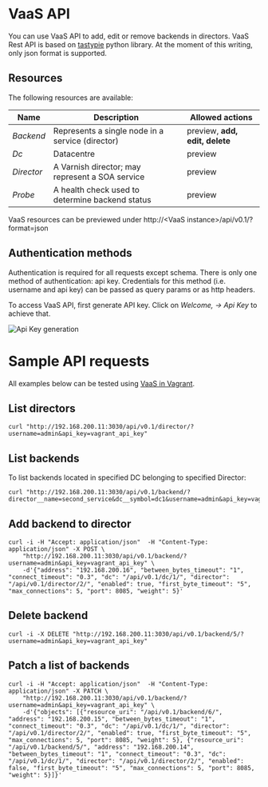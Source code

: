 VaaS API
========

You can use VaaS API to add, edit or remove backends in directors. VaaS Rest API is based on [tastypie](https://django-tastypie.readthedocs.org/en/latest/) python library. At the moment of this writing, only json format is supported.

Resources
---------

The following resources are available:

|Name      |Description                                     |Allowed actions               |
|----------|------------------------------------------------|------------------------------|
|*Backend* |Represents a single node in a service (director)|preview, **add, edit, delete**|
|*Dc*      |Datacentre                                      |preview                       |
|*Director*|A Varnish director; may represent a SOA service |preview                       |
|*Probe*   |A health check used to determine backend status |preview                       |

VaaS resources can be previewed under http://<VaaS instance\>/api/v0.1/?format=json

Authentication methods
----------------------

Authentication is required for all requests except schema. There is only one method of authentication: api key. Credentials for this method (i.e. username and api key) can be passed as query params or as http headers. 

To access VaaS API, first generate API key. Click on *Welcome, <username> -> Api Key* to achieve that. 

![Api Key generation](/img/api_change_api_key.png)

Sample API requests
===================

All examples below can be tested using [VaaS in Vagrant](../quick-start/vagrant.md).

List directors
--------------

    curl "http://192.168.200.11:3030/api/v0.1/director/?username=admin&api_key=vagrant_api_key"

List backends 
-------------
To list backends located in specified DC belonging to specified Director:

    curl "http://192.168.200.11:3030/api/v0.1/backend/?director__name=second_service&dc__symbol=dc1&username=admin&api_key=vagrant_api_key"

Add backend to director
---------------------------

    curl -i -H "Accept: application/json"  -H "Content-Type: application/json" -X POST \
        "http://192.168.200.11:3030/api/v0.1/backend/?username=admin&api_key=vagrant_api_key" \
        -d'{"address": "192.168.200.16", "between_bytes_timeout": "1", "connect_timeout": "0.3", "dc": "/api/v0.1/dc/1/", "director": "/api/v0.1/director/2/", "enabled": true, "first_byte_timeout": "5", "max_connections": 5, "port": 8085, "weight": 5}'
 
Delete backend
----------------

    curl -i -X DELETE "http://192.168.200.11:3030/api/v0.1/backend/5/?username=admin&api_key=vagrant_api_key"
 
 
Patch a list of backends
------------------------

    curl -i -H "Accept: application/json"  -H "Content-Type: application/json" -X PATCH \
        "http://192.168.200.11:3030/api/v0.1/backend/?username=admin&api_key=vagrant_api_key" \
        -d'{"objects": [{"resource_uri": "/api/v0.1/backend/6/", "address": "192.168.200.15", "between_bytes_timeout": "1", "connect_timeout": "0.3", "dc": "/api/v0.1/dc/1/", "director": "/api/v0.1/director/2/", "enabled": true, "first_byte_timeout": "5", "max_connections": 5, "port": 8085, "weight": 5}, {"resource_uri": "/api/v0.1/backend/5/", "address": "192.168.200.14", "between_bytes_timeout": "1", "connect_timeout": "0.3", "dc": "/api/v0.1/dc/1/", "director": "/api/v0.1/director/2/", "enabled": false, "first_byte_timeout": "5", "max_connections": 5, "port": 8085, "weight": 5}]}'
 

